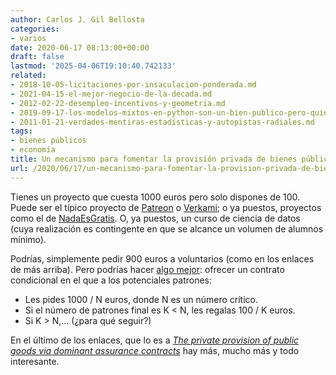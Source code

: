 ```yaml
---
author: Carlos J. Gil Bellosta
categories:
- varios
date: 2020-06-17 08:13:00+00:00
draft: false
lastmod: '2025-04-06T19:10:40.742133'
related:
- 2018-10-05-licitaciones-por-insaculacion-ponderada.md
- 2021-04-15-el-mejor-negocio-de-la-decada.md
- 2012-02-22-desempleo-incentivos-y-geometria.md
- 2019-09-17-los-modelos-mixtos-en-python-son-un-bien-publico-pero-quienes-debieran-proveerlo-estan-a-otra-cosa.md
- 2011-01-21-verdades-mentiras-estadisticas-y-autopistas-radiales.md
tags:
- bienes públicos
- economía
title: Un mecanismo para fomentar la provisión privada de bienes públicos
url: /2020/06/17/un-mecanismo-para-fomentar-la-provision-privada-de-bienes-publicos/
---
```


Tienes un proyecto que cuesta 1000 euros pero solo dispones de 100. Puede ser el típico proyecto de [Patreon](http://patreon.com) o [Verkami](https://www.verkami.com/); o ya puestos, proyectos como el de [NadaEsGratis](https://nadaesgratis.es/admin/nada-es-gratis-y-neg-tampoco-lo-es-donaciones-2020). O, ya puestos, un curso de ciencia de datos (cuya realización es contingente en que se alcance un volumen de alumnos mínimo).

Podrías, simplemente pedir 900 euros a voluntarios (como en los enlaces de más arriba). Pero podrías hacer [algo mejor](https://mason.gmu.edu/~atabarro/PrivateProvision.pdf): ofrecer un contrato condicional en el que a los potenciales patrones:

* Les pides 1000 / N euros, donde N es un número crítico.
* Si el número de patrones final es K < N, les regalas 100 / K euros.
* Si K > N,... (¿para qué seguir?)

En el último de los enlaces, que lo es a _[The private provision of public goods via dominant assurance contracts](https://mason.gmu.edu/~atabarro/PrivateProvision.pdf)_ hay más, mucho más y todo interesante.
